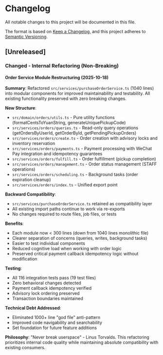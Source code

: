 # Changelog

All notable changes to this project will be documented in this file.

The format is based on [Keep a Changelog](https://keepachangelog.com/en/1.0.0/),
and this project adheres to [Semantic Versioning](https://semver.org/spec/v2.0.0.html).

## [Unreleased]

### Changed - Internal Refactoring (Non-Breaking)

#### Order Service Module Restructuring (2025-10-18)

**Summary**: Refactored `src/services/purchaseOrderService.ts` (1040 lines) into modular components for improved maintainability and testability. All existing functionality preserved with zero breaking changes.

**New Structure**:
- `src/domain/orders/utils.ts` - Pure utility functions (formatCentsToYuanString, generateUniquePickupCode)
- `src/services/orders/queries.ts` - Read-only query operations (getOrdersByUserId, getOrderById, getPendingPickupOrders)
- `src/services/orders/create.ts` - Order creation with advisory locks and inventory reservation
- `src/services/orders/payments.ts` - Payment processing with WeChat Pay integration and idempotency guarantees
- `src/services/orders/fulfill.ts` - Order fulfillment (pickup completion)
- `src/services/orders/management.ts` - Order status management (STAFF operations)
- `src/services/orders/scheduling.ts` - Background tasks (order expiration cleanup)
- `src/services/orders/index.ts` - Unified export point

**Backward Compatibility**:
- `src/services/purchaseOrderService.ts` retained as compatibility layer
- All existing import paths continue to work via re-exports
- No changes required to route files, job files, or tests

**Benefits**:
- Each module now < 300 lines (down from 1040 lines monolithic file)
- Clearer separation of concerns (queries, writes, background tasks)
- Easier to test individual components
- Reduced cognitive load when working with order logic
- Preserved critical payment callback idempotency logic without modification

**Testing**:
- All 116 integration tests pass (19 test files)
- Zero behavioral changes detected
- Payment callback idempotency verified
- Advisory lock ordering preserved
- Transaction boundaries maintained

**Technical Debt Addressed**:
- Eliminated 1000+ line "god file" anti-pattern
- Improved code navigability and searchability
- Set foundation for future feature additions

**Philosophy**: "Never break userspace" - Linus Torvalds. This refactoring prioritizes internal code quality while maintaining absolute compatibility with existing consumers.
